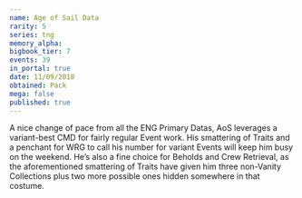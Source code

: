 ```yaml
---
name: Age of Sail Data
rarity: 5
series: tng
memory_alpha:
bigbook_tier: 7
events: 39
in_portal: true
date: 11/09/2018
obtained: Pack
mega: false
published: true
---
```


A nice change of pace from all the ENG Primary Datas, AoS leverages a variant-best CMD for fairly regular Event work. His smattering of Traits and a penchant for WRG to call his number for variant Events will keep him busy on the weekend. He’s also a fine choice for Beholds and Crew Retrieval, as the aforementioned smattering of Traits have given him three non-Vanity Collections plus two more possible ones hidden somewhere in that costume.
